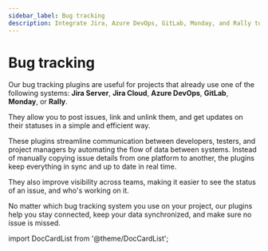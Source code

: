 ```yaml
---
sidebar_label: Bug tracking
description: Integrate Jira, Azure DevOps, GitLab, Monday, and Rally to link, post, and sync issues from ReportPortal for faster defect triage and clearer ownership.
---
```


# Bug tracking

Our bug tracking plugins are useful for projects that already use one of the following systems: **Jira Server**, **Jira Cloud**, **Azure DevOps**, **GitLab**, **Monday**, or **Rally**.

They allow you to post issues, link and unlink them, and get updates on their statuses in a simple and efficient way.

These plugins streamline communication between developers, testers, and project managers by automating the flow of data between systems. Instead of manually copying issue details from one platform to another, the plugins keep everything in sync and up to date in real time.

They also improve visibility across teams, making it easier to see the status of an issue, and who's working on it.

No matter which bug tracking system you use on your project, our plugins help you stay connected, keep your data synchronized, and make sure no issue is missed.

import DocCardList from '@theme/DocCardList';

<DocCardList />

